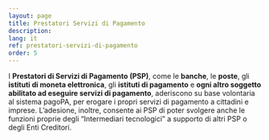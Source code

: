 ```yaml
---
layout: page
title: Prestatori Servizi di Pagamento
description: 
lang: it
ref: prestatori-servizi-di-pagamento
order: 5
---
```


I **Prestatori di Servizi di Pagamento (PSP)**, come le **banche**, le **poste**, gli **istituti di moneta elettronica**, gli **istituti di pagamento** e **ogni altro soggetto abilitato ad eseguire servizi di pagamento**, aderiscono su base volontaria al sistema pagoPA, per erogare i propri servizi di pagamento a cittadini e imprese.
L’adesione, inoltre, consente ai  PSP di poter svolgere anche le funzioni proprie degli  “Intermediari tecnologici” a supporto di altri PSP o degli Enti Creditori.
